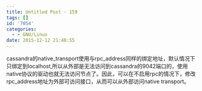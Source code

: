 ```yaml
---
title: Untitled Post - 159
tags: []
id: '7054'
categories:
  - - GNU/Linux
date: 2015-12-12 21:48:55
---
```


cassandra的native_transport使用与rpc_address同样的绑定地址，默认情况下只绑定到localhost,所以从外部是无法访问到cassandra的9042端口的，使用native协议的驱动也就无法访问节点了。因此，可以在不启用rpc的情况下，修改rpc_address地址为外部可访问接口，从而可以从外部访问native transport。